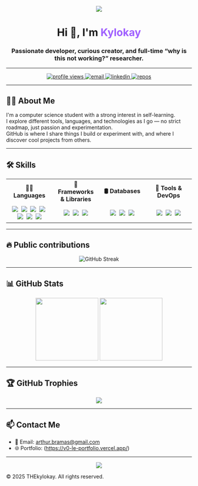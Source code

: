 <!-- Banner -->
<p align="center">
  <img src="https://capsule-render.vercel.app/api?type=waving&color=0:4b0082,100:8a2be2&height=200&section=header&text=Welcome%20to%20my%20GitHub!&fontSize=38&fontColor=00ffff&animation=fadeIn" />
</p>

<!-- Introduction -->
<h1 align="center">Hi 👋, I'm <span style="color:#9f5fff">Kylokay</span></h1>
<h3 align="center">Passionate developer, curious creator, and full-time “why is this not working?” researcher.</h3>

---

<!-- Badges -->
<p align="center">
  <a href="https://github.com/THEkylokay">
    <img src="https://komarev.com/ghpvc/?username=THEkylokay&label=Profile%20Views&color=9f5fff&style=flat" alt="profile views" />
  </a>
  <a href="mailto:arthur.bramas@gmail.com">
    <img src="https://img.shields.io/badge/Email-me-blue?style=flat&logo=gmail" alt="email" />
  </a>
  <a href="https://linkedin.com/in/arthur-bramas-96906b290">
    <img src="https://img.shields.io/badge/LinkedIn-Profile-0077B5?style=flat&logo=linkedin" alt="linkedin" />
  </a>
  <a href="https://github.com/THEkylokay?tab=repositories">
    <img src="https://img.shields.io/badge/Projects-See%20All-orange?style=flat&logo=github" alt="repos" />
  </a>
</p>

---

<!-- About Me -->
## 🙋‍♂️ About Me

I'm a computer science student with a strong interest in self-learning.  
I explore different tools, languages, and technologies as I go — no strict roadmap, just passion and experimentation.  
GitHub is where I share things I build or experiment with, and where I discover cool projects from others.

---

<!-- Skills -->
## 🛠️ Skills

<table width="100%">
  <tr>
    <th align="center" style="width:25%;">👨‍💻 Languages</th>
    <th align="center" style="width:25%;">🧰 Frameworks & Libraries</th>
    <th align="center" style="width:25%;">🛢️ Databases</th>
    <th align="center" style="width:25%;">🧪 Tools & DevOps</th>
  </tr>
  <tr>
    <td align="center" style="width:25%; padding:5px 8px;">
      <img src="https://img.shields.io/badge/-HTML5-E34F26?style=flat&logo=html5&logoColor=white" />&nbsp;
      <img src="https://img.shields.io/badge/-CSS3-1572B6?style=flat&logo=css3" />&nbsp;
      <img src="https://img.shields.io/badge/-JavaScript-F7DF1E?style=flat&logo=javascript&logoColor=black" />&nbsp;
      <img src="https://img.shields.io/badge/-TypeScript-007ACC?style=flat&logo=typescript" />&nbsp;
      <img src="https://img.shields.io/badge/-Python-3776AB?style=flat&logo=python" />&nbsp;
      <img src="https://img.shields.io/badge/-PHP-777BB4?style=flat&logo=php" />&nbsp;
      <img src="https://img.shields.io/badge/-C%23-239120?style=flat&logo=c-sharp&logoColor=white" />
    </td>
    <td align="center" style="width:25%; padding:5px 8px;">
      <img src="https://img.shields.io/badge/-React-61DAFB?style=flat&logo=react" />&nbsp;
      <img src="https://img.shields.io/badge/-Node.js-339933?style=flat&logo=node.js" />&nbsp;
      <img src="https://img.shields.io/badge/-Express.js-000000?style=flat&logo=express" />
    </td>
    <td align="center" style="width:25%; padding:5px 8px;">
      <img src="https://img.shields.io/badge/-MySQL-4479A1?style=flat&logo=mysql" />&nbsp;
      <img src="https://img.shields.io/badge/-PostgreSQL-336791?style=flat&logo=postgresql" />&nbsp;
      <img src="https://img.shields.io/badge/-SQLite-003B57?style=flat&logo=sqlite&logoColor=white" />
    </td>
    <td align="center" style="width:25%; padding:5px 8px;">
      <img src="https://img.shields.io/badge/-Git-F05032?style=flat&logo=git" />&nbsp;
      <img src="https://img.shields.io/badge/-Docker-2496ED?style=flat&logo=docker" />&nbsp;
      <img src="https://img.shields.io/badge/-VS%20Code-007ACC?style=flat&logo=visual-studio-code" />
    </td>
  </tr>
</table>

---

<!-- GitHub Streak -->
## 🔥 Public contributions

<p align="center">
  <img src="https://streak-stats.demolab.com?user=THEkylokay&theme=tokyonight&hide_border=true&border_radius=10" alt="GitHub Streak" />
</p>

---

<!-- GitHub Stats -->
## 📊 GitHub Stats

<p align="center">
  <img src="https://github-readme-stats.vercel.app/api?username=THEkylokay&show_icons=true&theme=tokyonight&hide_title=true" height="170px" />
  <img src="https://github-readme-stats.vercel.app/api/top-langs/?username=THEkylokay&layout=compact&theme=tokyonight" height="170px"/>
</p>

---

<!-- Trophies (optional) -->
## 🏆 GitHub Trophies

<p align="center">
  <img src="https://github-profile-trophy.vercel.app/?username=THEkylokay&theme=gruvbox&margin-w=10&row=1" />
</p>

---

<!-- Contact -->
## 📫 Contact Me

- 📧 Email: arthur.bramas@gmail.com
- 🌐 Portfolio: (https://v0-le-portfolio.vercel.app/)

---

<!-- Footer -->
<p align="center">
  <img src="https://capsule-render.vercel.app/api?type=waving&color=0:9f5fff,100:6e40c9&height=120&section=footer"/>
</p>

© 2025 THEkylokay. All rights reserved.

